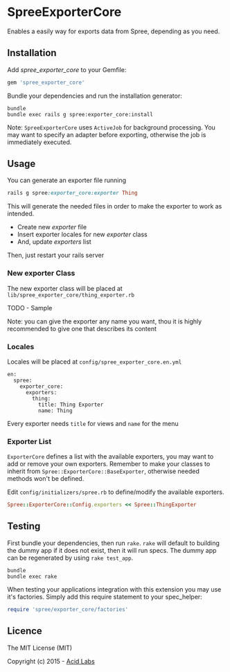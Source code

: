 SpreeExporterCore
=================

Enables a easily way for exports data from Spree, depending as you need.

Installation
------------

Add _spree\_exporter\_core_ to your Gemfile:

```ruby
gem 'spree_exporter_core'
```

Bundle your dependencies and run the installation generator:

```shell
bundle
bundle exec rails g spree:exporter_core:install
```

Note: `SpreeExporterCore` uses `ActiveJob` for background processing. You may want to specify an adapter before exporting, otherwise the job is immediately executed.


Usage
-----

You can generate an exporter file running

```ruby
rails g spree:exporter_core:exporter Thing
```

This will generate the needed files in order to make the exporter to work as intended.

- Create new *exporter* file
- Insert exporter locales for new *exporter* class
- And, update *exporters* list

Then, just restart your rails server

### New exporter Class

The new exporter class will be placed at `lib/spree_exporter_core/thing_exporter.rb`

TODO - Sample

Note: you can give the exporter any name you want, thou it is highly recommended to give one that describes its content


### Locales

Locales will be placed at `config/spree_exporter_core.en.yml`

```
en:
  spree:
    exporter_core:
      exporters:
        thing:
          title: Thing Exporter
          name: Thing
```

Every exporter needs `title` for views and `name` for the menu

### Exporter List

`ExporterCore` defines a list with the available exporters, you may want to add or remove your own exporters. Remember to make your classes to inherit from `Spree::ExporterCore::BaseExporter`, otherwise needed methods won't be defined.

Edit `config/initializers/spree.rb` to define/modify the available exporters.


```ruby
Spree::ExporterCore::Config.exporters << Spree::ThingExporter
```


Testing
-------

First bundle your dependencies, then run `rake`. `rake` will default to building the dummy app if it does not exist, then it will run specs. The dummy app can be regenerated by using `rake test_app`.

```shell
bundle
bundle exec rake
```

When testing your applications integration with this extension you may use it's factories.
Simply add this require statement to your spec_helper:

```ruby
require 'spree/exporter_core/factories'
```

Licence
-------

The MIT License (MIT)

Copyright (c) 2015 - [Acid Labs](http://acid.cl)
